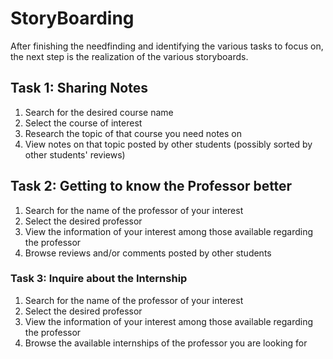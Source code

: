 # StoryBoarding

After finishing the needfinding and identifying the various tasks to focus on, the next step is the realization of the various storyboards.

## Task 1: Sharing Notes
1. Search for the desired course name
2. Select the course of interest
3. Research the topic of that course you need notes on
4. View notes on that topic posted by other students (possibly sorted by other students' reviews)  



## Task 2: Getting to know the Professor better
1. Search for the name of the professor of your interest
2. Select the desired professor
3. View the information of your interest among those available regarding the professor
4. Browse reviews and/or comments posted by other students


### Task 3: Inquire about the Internship
1. Search for the name of the professor of your interest
2. Select the desired professor
3. View the information of your interest among those available regarding the professor
4. Browse the available internships of the professor you are looking for